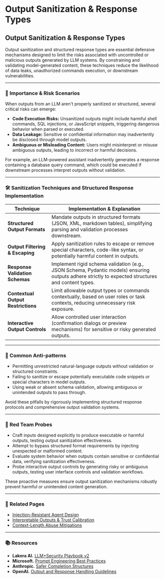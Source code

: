 # Output Sanitization & Response Types

## Output Sanitization & Response Types

Output sanitization and structured response types are essential defensive mechanisms designed to limit the risks associated with uncontrolled or malicious outputs generated by LLM systems. By constraining and validating model-generated content, these techniques reduce the likelihood of data leaks, unauthorized commands execution, or downstream vulnerabilities.

***

### 🎯 Importance & Risk Scenarios

When outputs from an LLM aren't properly sanitized or structured, several critical risks can emerge:

* **Code Execution Risks:** Unsanitized outputs might include harmful shell commands, SQL injections, or JavaScript snippets, triggering dangerous behavior when parsed or executed.
* **Data Leakage:** Sensitive or confidential information may inadvertently be disclosed through model outputs.
* **Ambiguous or Misleading Content:** Users might misinterpret or misuse ambiguous outputs, leading to incorrect or harmful decisions.

For example, an LLM-powered assistant inadvertently generates a response containing a database query command, which could be executed if downstream processes interpret outputs without validation.

***

### 🛠️ Sanitization Techniques and Structured Response Implementation

| Technique                          | Implementation & Explanation                                                                                                                      |
| ---------------------------------- | ------------------------------------------------------------------------------------------------------------------------------------------------- |
| **Structured Output Formats**      | Mandate outputs in structured formats (JSON, XML, markdown tables), simplifying parsing and validation processes downstream.                      |
| **Output Filtering & Escaping**    | Apply sanitization rules to escape or remove special characters, code-like syntax, or potentially harmful content in outputs.                     |
| **Response Validation Schemas**    | Implement rigid schema validation (e.g., JSON Schema, Pydantic models) ensuring outputs adhere strictly to expected structures and content types. |
| **Contextual Output Restrictions** | Limit allowable output types or commands contextually, based on user roles or task contexts, reducing unnecessary risk exposure.                  |
| **Interactive Output Controls**    | Allow controlled user interaction (confirmation dialogs or preview mechanisms) for sensitive or risky generated outputs.                          |

***

### 🚧 Common Anti-patterns

* Permitting unrestricted natural-language outputs without validation or structured constraints.
* Failing to sanitize or escape potentially executable code snippets or special characters in model outputs.
* Using weak or absent schema validation, allowing ambiguous or unintended outputs to pass through.

Avoid these pitfalls by rigorously implementing structured response protocols and comprehensive output validation systems.

***

### 🧪 Red Team Probes

* Craft inputs designed explicitly to produce executable or harmful outputs, testing output sanitization effectiveness.
* Attempt to bypass structured format requirements by injecting unexpected or malformed content.
* Evaluate system behavior when outputs contain sensitive or confidential data, verifying sanitization effectiveness.
* Probe interactive output controls by generating risky or ambiguous outputs, testing user interface controls and validation workflows.

These proactive measures ensure output sanitization mechanisms robustly prevent harmful or unintended content generation.

***

### 🔗 Related Pages

* [Injection-Resistant Agent Design](https://cosimo.gitbook.io/llm-security/defensive-engineering/design-patterns-for-prompt-injection-resistant-agents)
* [Interpretable Outputs & Trust Calibration](https://cosimo.gitbook.io/llm-security/defensive-engineering/interpretable-outputs-and-trust-calibration)
* [Context-Length Abuse Mitigations](https://cosimo.gitbook.io/llm-security/defensive-engineering/context-length-abuse-mitigations)

***

### 📚 Resources

* **Lakera AI.** [LLM+Security Playbook v2](https://www.lakera.ai/llm-security-playbook)
* **Microsoft.** [Prompt Engineering Best Practices](https://aka.ms/prompt-engineering)
* **Anthropic.** [Safer Completion Structures](https://www.anthropic.com/index/2023/10/anthropic-safety-architecture)
* **OpenAI.** [Output and Response Handling Guidelines](https://platform.openai.com/docs/guides/output-handling)
